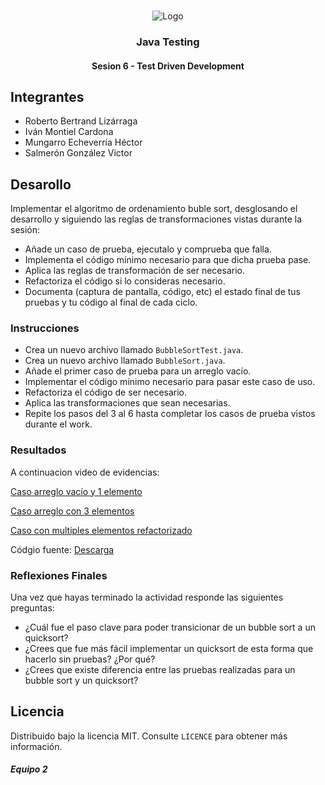 <!-- PROJECT LOGO -->
<br />
<p align="center">
  <a>
    <img src="https://upload.wikimedia.org/wikipedia/commons/4/43/Cognizant_logo_2022.svg" alt="Logo">
  </a>

<h3 align="center">Java Testing</h3>
<h4 align="center">Sesion 6 - Test Driven Development</h4>

## Integrantes

* Roberto Bertrand Lizárraga
* Iván Montiel Cardona
* Mungarro Echeverría Héctor
* Salmerón González Victor

## Desarollo
Implementar el algoritmo de ordenamiento buble sort, desglosando el desarrollo y siguiendo las reglas de transformaciones vistas durante la sesión:

* Añade un caso de prueba, ejecutalo y comprueba que falla.
* Implementa el código mínimo necesario para que dicha prueba pase.
* Aplica las reglas de transformación de ser necesario.
* Refactoriza el código si lo consideras necesario.
* Documenta (captura de pantalla, código, etc) el estado final de tus pruebas y tu código al final de cada ciclo.

### Instrucciones

* Crea un nuevo archivo llamado `BubbleSortTest.java`.
* Crea un nuevo archivo llamado `BubbleSort.java`.
* Añade el primer caso de prueba para un arreglo vacío.
* Implementar el código mínimo necesario para pasar este caso de uso.
* Refactoriza el código de ser necesario.
* Aplica las transformaciones que sean necesarias.
* Repite los pasos del 3 al 6 hasta completar los casos de prueba vistos durante el work.

### Resultados

A continuacion video de evidencias: 

[Caso arreglo vacío y 1 elemento](https://github.com/begeistert/PostworksBedu/raw/master/Sesion%206/Evidencias%20Postwork%20Sesion%2006_Caso-arreglo%20vacio%20y%20con%20un%20elemento.mp4)

[Caso arreglo con 3 elementos](https://github.com/begeistert/PostworksBedu/raw/master/Sesion%206/Evidencias%20Postwork%20Sesion%2006_Caso-arreglocon%203%20elementos.mp4)

[Caso con multiples elementos refactorizado](https://github.com/begeistert/PostworksBedu/raw/master/Sesion%206/Evidencias%20Postwork%20Sesion%2006_Caso-arreglocon%20multipleselementos_refactorizado.mp4)


Códgio fuente: [Descarga](https://github.com/begeistert/PostworksBedu/raw/master/Sesion%206/Postwork_sesion06.zip)



### Reflexiones Finales

Una vez que hayas terminado la actividad responde las siguientes preguntas:

* ¿Cuál fue el paso clave para poder transicionar de un bubble sort a un quicksort?
* ¿Crees que fue más fácil implementar un quicksort de esta forma que hacerlo sin pruebas? ¿Por qué?
* ¿Crees que existe diferencia entre las pruebas realizadas para un bubble sort y un quicksort?

## Licencia
Distribuido bajo la licencia MIT. Consulte `LICENCE` para obtener más información.

##### Equipo 2